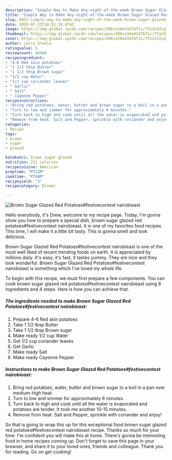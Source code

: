 ```yaml
---
description: "Simple Way to Make Any-night-of-the-week Brown Sugar Glazed Red Potatoes#festivecontest nairobieast"
title: "Simple Way to Make Any-night-of-the-week Brown Sugar Glazed Red Potatoes#festivecontest nairobieast"
slug: 6857-simple-way-to-make-any-night-of-the-week-brown-sugar-glazed-red-potatoesfestivecontest-nairobieast
date: 2020-07-13T10:51:24.474Z
image: https://img-global.cpcdn.com/recipes/49bce16e41d7bf1c/751x532cq70/brown-sugar-glazed-red-potatoesfestivecontest-nairobieast-recipe-main-photo.jpg
thumbnail: https://img-global.cpcdn.com/recipes/49bce16e41d7bf1c/751x532cq70/brown-sugar-glazed-red-potatoesfestivecontest-nairobieast-recipe-main-photo.jpg
cover: https://img-global.cpcdn.com/recipes/49bce16e41d7bf1c/751x532cq70/brown-sugar-glazed-red-potatoesfestivecontest-nairobieast-recipe-main-photo.jpg
author: Larry Steele
ratingvalue: 5
reviewcount: 44460
recipeingredient:
- "4-6 Red skin potatoes"
- "1 1/2 tbsp Butter"
- "1 1/2 tbsp Brown sugar"
- "1/2 cup Water"
- "1/2 cup coriander leaves"
- " Garlic"
- " Salt"
- " Cayenne Pepper"
recipeinstructions:
- "Bring red potatoes, water, butter and brown sugar to a boil in a pan over medium-high heat."
- "Turn to low and simmer for approximately 6 minutes."
- "Turn back to high and cook until all the water is evaporated and potatoes are tender. It took me another 10-15 minutes."
- "Remove from heat. Salt and Pepper, sprinkle with coriander and enjoy!"
categories:
- Recipe
tags:
- brown
- sugar
- glazed

katakunci: brown sugar glazed 
nutrition: 221 calories
recipecuisine: American
preptime: "PT12M"
cooktime: "PT48M"
recipeyield: "3"
recipecategory: Dinner

---
```



![Brown Sugar Glazed Red Potatoes#festivecontest nairobieast](https://img-global.cpcdn.com/recipes/49bce16e41d7bf1c/751x532cq70/brown-sugar-glazed-red-potatoesfestivecontest-nairobieast-recipe-main-photo.jpg)

Hello everybody, it's Drew, welcome to my recipe page. Today, I'm gonna show you how to prepare a special dish, brown sugar glazed red potatoes#festivecontest nairobieast. It is one of my favorites food recipes. This time, I will make it a little bit tasty. This is gonna smell and look delicious.

Brown Sugar Glazed Red Potatoes#festivecontest nairobieast is one of the most well liked of recent trending foods on earth. It is appreciated by millions daily. It's easy, it's fast, it tastes yummy. They are nice and they look wonderful. Brown Sugar Glazed Red Potatoes#festivecontest nairobieast is something which I've loved my whole life.




To begin with this recipe, we must first prepare a few components. You can cook brown sugar glazed red potatoes#festivecontest nairobieast using 8 ingredients and 4 steps. Here is how you can achieve that.

<!--inarticleads1-->

##### The ingredients needed to make Brown Sugar Glazed Red Potatoes#festivecontest nairobieast:

1. Prepare 4-6 Red skin potatoes
1. Take 1 1/2 tbsp Butter
1. Take 1 1/2 tbsp Brown sugar
1. Make ready 1/2 cup Water
1. Get 1/2 cup coriander leaves
1. Get  Garlic
1. Make ready  Salt
1. Make ready  Cayenne Pepper




<!--inarticleads2-->

##### Instructions to make Brown Sugar Glazed Red Potatoes#festivecontest nairobieast:

1. Bring red potatoes, water, butter and brown sugar to a boil in a pan over medium-high heat.
1. Turn to low and simmer for approximately 6 minutes.
1. Turn back to high and cook until all the water is evaporated and potatoes are tender. It took me another 10-15 minutes.
1. Remove from heat. Salt and Pepper, sprinkle with coriander and enjoy!




So that is going to wrap this up for this exceptional food brown sugar glazed red potatoes#festivecontest nairobieast recipe. Thanks so much for your time. I'm confident you will make this at home. There's gonna be interesting food in home recipes coming up. Don't forget to save this page in your browser, and share it to your loved ones, friends and colleague. Thank you for reading. Go on get cooking!
